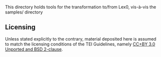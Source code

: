 This directory holds tools for the transformation to/from Lex0, vis-à-vis the samples/ directory

## Licensing
Unless stated explicitly to the contrary, material deposited here is assumed to match the licensing conditions of the TEI Guidelines, namely [CC+BY 3.0 Unported and BSD 2-clause](http://www.tei-c.org/Guidelines/access.xml).
